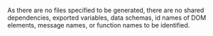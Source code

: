As there are no files specified to be generated, there are no shared dependencies, exported variables, data schemas, id names of DOM elements, message names, or function names to be identified.